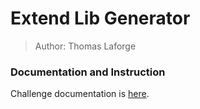 # Extend Lib Generator

> Author: Thomas Laforge

### Documentation and Instruction

Challenge documentation is [here](https://angular-challenges.vercel.app/challenges/nx/25-generator-lib-ext.md/).
